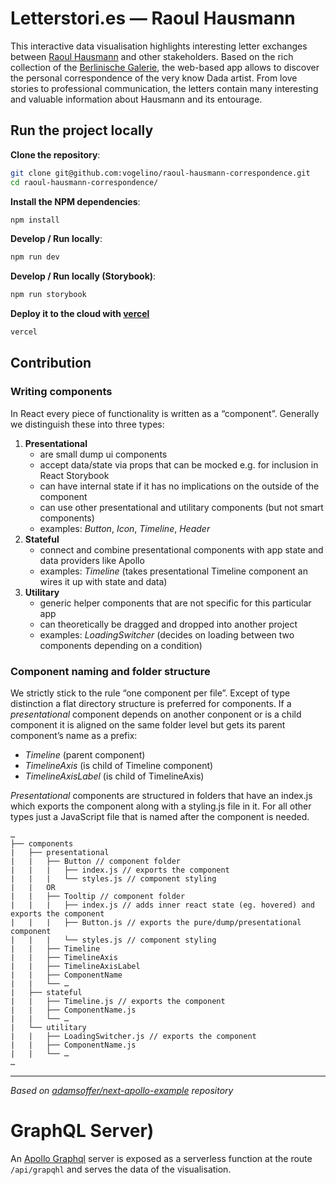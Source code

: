 # Letterstori.es — Raoul Hausmann 
This interactive data visualisation highlights interesting letter exchanges between [Raoul Hausmann](https://en.wikipedia.org/wiki/Raoul_Hausmann) and other stakeholders. Based on the rich collection of the [Berlinische Galerie](https://berlinischegalerie.de/), the web-based app allows to discover the personal correspondence of the very know Dada artist. From love stories to professional communication, the letters contain many interesting and valuable information about Hausmann and its entourage.

## Run the project locally
**Clone the repository**:
```sh
git clone git@github.com:vogelino/raoul-hausmann-correspondence.git
cd raoul-hausmann-correspondence/
```

**Install the NPM dependencies**:
```sh
npm install
```

**Develop / Run locally**:
```sh
npm run dev
```

**Develop / Run locally (Storybook)**:
```sh
npm run storybook
```

**Deploy it to the cloud with [vercel](https://vercel.com/)**
```sh
vercel
```

## Contribution

### Writing components

In React every piece of functionality is written as a “component”. Generally we distinguish these into three types:

1. **Presentational**
	- are small dump ui components
	- accept data/state via props that can be mocked e.g. for inclusion in React Storybook
	- can have internal state if it has no implications on the outside of the component
	- can use other presentational and utilitary components (but not smart components)
	- examples: *Button*, *Icon*, *Timeline*, *Header*
2. **Stateful**
	- connect and combine presentational components with app state and data providers like Apollo
	- examples: *Timeline* (takes presentational Timeline component an wires it up with state and data)
3. **Utilitary**
	- generic helper components that are not specific for this particular app
	- can theoretically be dragged and dropped into another project
	- examples: *LoadingSwitcher* (decides on loading between two components depending on a condition)

### Component naming and folder structure

We strictly stick to the rule “one component per file”. Except of type distinction a flat directory structure is preferred for components. If a *presentational* component depends on another conponent or is a child component it is aligned on the same folder level but gets its parent component’s name as a prefix:

- *Timeline* (parent component)
- *TimelineAxis* (is child of Timeline component)
- *TimelineAxisLabel* (is child of TimelineAxis)

*Presentational* components are structured in folders that have an index.js which exports the component along with a styling.js file in it. For all other types just a JavaScript file that is named after the component is needed.

```
…
├── components
|   ├── presentational
|   |   ├── Button // component folder
|   |   |   ├── index.js // exports the component
|   |   |   └── styles.js // component styling
|   |   OR
|   |   ├── Tooltip // component folder
|   |   |   ├── index.js // adds inner react state (eg. hovered) and exports the component
|   |   |   ├── Button.js // exports the pure/dump/presentational component
|   |   |   └── styles.js // component styling
|   |   ├── Timeline
|   |   ├── TimelineAxis
|   |   ├── TimelineAxisLabel
|   |   ├── ComponentName
|   |   └── …
|   ├── stateful
|   |   ├── Timeline.js // exports the component
|   |   ├── ComponentName.js
|   |   └── …
|   └── utilitary
|   |   ├── LoadingSwitcher.js // exports the component
|   |   ├── ComponentName.js
|   |   └── …
…
```

----

_Based on [adamsoffer/next-apollo-example](https://github.com/adamsoffer/next-apollo-example) repository_


# GraphQL Server)
An [Apollo Graphql](https://www.apollographql.com/) server is exposed as a serverless function at the route `/api/grapqhl` and serves the data of the visualisation. 
